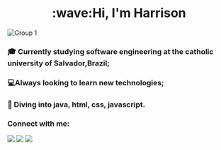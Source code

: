 
<h1 align="center">:wave:Hi, I'm Harrison</h1>
<p align="center">


![Group 1](https://user-images.githubusercontent.com/73191690/151250819-93e5ad7c-11f7-4b4f-a4ac-7f390ffb0077.png) 

### 🎓 Currently studying software engineering at the catholic university of Salvador,Brazil;
### 💻Always looking to learn new technologies;
### 🌊 Diving into java, html, css, javascript.


### Connect with me:

<div> 

  <a href="https://instagram.com/harryborgees" target="_blank"><img src="https://img.shields.io/badge/-Instagram-%23E4405F?style=for-the-badge&logo=instagram&logoColor=white" target="_blank"></a>
  <a href = "emaildogmail"><img src="https://img.shields.io/badge/-Gmail-%23333?style=for-the-badge&logo=gmail&logoColor=white" target="_blank"></a>
  <a href="https://www.linkedin.com/in/harrisonborges" target="_blank"><img src="https://img.shields.io/badge/-LinkedIn-%230077B5?style=for-the-badge&logo=linkedin&logoColor=white" target="_blank"></a> 
 

 
</div>


